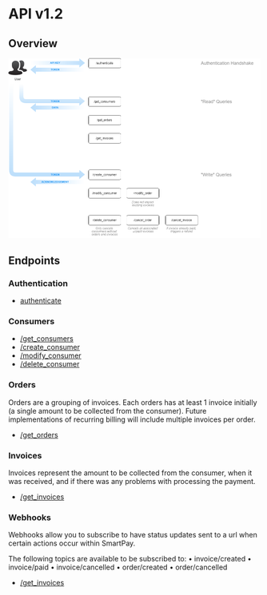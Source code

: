 # API v1.2

## Overview

<img src="diagram.png">

## Endpoints

### Authentication

- [authenticate](authenticate.md)

### Consumers

- [/get_consumers](get_consumers.md)
- [/create_consumer](create_consumer.md)
- [/modify_consumer](modify_consumer.md)
- [/delete_consumer](delete_consumer.md)

### Orders

Orders are a grouping of invoices.  Each orders has at least 1 invoice initially (a single amount to be collected from the consumer).  Future implementations of recurring billing will include multiple invoices per order.

- [/get_orders](get_orders.md)

### Invoices

Invoices represent the amount to be collected from the consumer, when it was received, and if there was any problems with processing the payment.

- [/get_invoices](get_invoices.md)

### Webhooks

Webhooks allow you to subscribe to have status updates sent to a url when certain actions occur within SmartPay.

The following topics are available to be subscribed to:
• invoice/created
• invoice/paid
• invoice/cancelled
• order/created
• order/cancelled

- [/get_invoices](get_invoices.md)